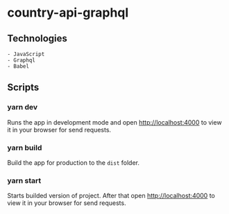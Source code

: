 # country-api-graphql

## Technologies

    - JavaScript
    - Graphql
    - Babel

## Scripts

### yarn dev

Runs the app in development mode and open [http://localhost:4000](http://localhost:4000) to view it in your browser for send requests.

### yarn build

Build the app for production to the `dist` folder.

### yarn start

Starts builded version of project. After that open [http://localhost:4000](http://localhost:4000) to view it in your browser for send requests.
